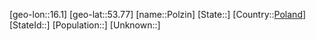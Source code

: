 ﻿---
location: [53.77,16.1]
type: City
tags:
- geo/City


SpocWebEntityId: 33440
isDeleted: false
confidential: public

---
[geo-lon::16.1]
[geo-lat::53.77]
[name::Polzin]
[State::]
[Country::[Poland](geo/Continent/Europe/Poland.md)]
[StateId::]
[Population::]
[Unknown::]

